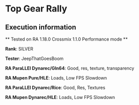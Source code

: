 # Top Gear Rally 

## Execution information


** Tested on RA 1.18.0 Crossmix 1.1.0 Performance mode **


**Rank**: SILVER


**Tester**: JeepThatGoesBoom



**RA ParaLLEl Dynarec/Gln64**: Good, res, texture, transparency


**RA Mupen Pure/HLE**: Loads, Low FPS Slowdown


**RA ParaLLEl Dynarec/Rice**: Good, Res, Textures


**RA Mupen Dynarec/HLE**: Loads, Low FPS Slowdown